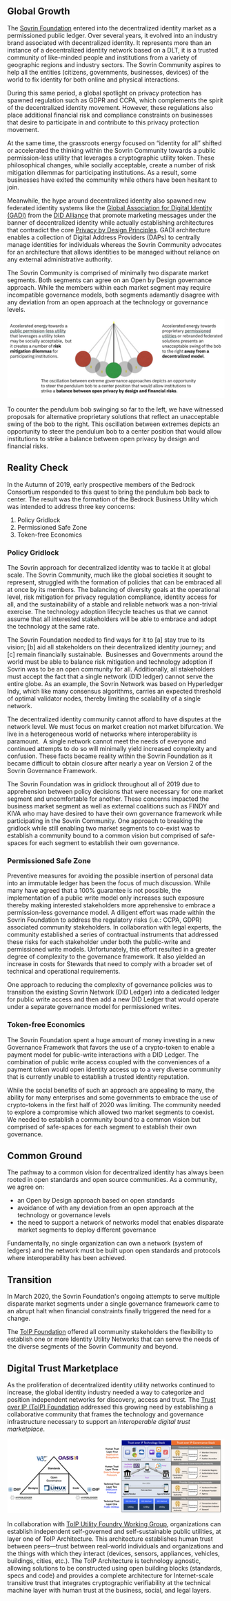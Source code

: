 ## Global Growth
The [Sovrin Foundation](http://sovrin.org) entered into the decentralized identity market as a permissioned public ledger.  Over several years, it evolved into an industry brand associated with decentralized identity.  It represents more than an instance of a decentralized identity network based on a DLT, it is a trusted community of like-minded people and institutions from a variety of geographic regions and industry sectors. The Sovrin Community aspires to help all the entities (citizens, governments, businesses, devices) of the world to fix identity for both online and physical interactions.

During this same period, a global spotlight on privacy protection has spawned regulation such as GDPR and CCPA, which complements the spirit of the decentralized identity movement. However, these regulations also place additional financial risk and compliance constraints on businesses that desire to participate in and contribute to this privacy protection movement.

At the same time, the grassroots energy focused on “identity for all” shifted or accelerated the thinking within the Sovrin Community towards a public permission-less utility that leverages a cryptographic utility token. These philosophical changes, while socially acceptable, create a number of risk mitigation dilemmas for participating institutions. As a result, some businesses have exited the community while others have been hesitant to join.

Meanwhile, the hype around decentralized identity also spawned new federated identity systems like the [Global Association for Digital Identity (GADI)](https://www.ksl.com/article/46669282/did-alliance-brings-trust-and-accountability-to-the-digital-world-with-launch-of-gadi-the-global-association-for-digital-identity) from the [DID Alliance](http://didalliance.org) that promote marketing messages under the banner of decentralized identity while actually establishing architectures that contradict the core [Privacy by Design Principles](https://medium.com/searchencrypt/7-principles-of-privacy-by-design-8a0f16d1f9ce). GADI architecture enables a collection of Digital Address Providers (DAPs) to centrally manage identities for individuals whereas the Sovrin Community advocates for an architecture that allows identities to be managed without reliance on any external administrative authority.

The Sovrin Community is comprised of minimally two disparate market segments. Both segments can agree on an Open by Design governance approach.  While the members within each market segment may require incompatible governance models, both segments adamantly disagree with any deviation from an open approach at the technology or governance levels.

![pendulum](../img/pendulum.png)

To counter the pendulum bob swinging so far to the left, we have witnessed proposals for alternative proprietary solutions that reflect an unacceptable swing of the bob to the right. This oscillation between extremes depicts an opportunity to steer the pendulum bob to a center position that would allow institutions to strike a balance between open privacy by design and financial risks.  

## Reality Check
In the Autumn of 2019, early prospective members of the Bedrock Consortium responded to this quest to bring the pendulum bob back to center.  The result was the formation of the Bedrock Business Utility which was intended to address three key concerns:

1.	Policy Gridlock
2.	Permissioned Safe Zone
3.	Token-free Economics

### Policy Gridlock
The Sovrin approach for decentralized identity was to tackle it at global scale. The Sovrin Community, much like the global societies it sought to represent, struggled with the formation of policies that can be embraced all at once by its members. The balancing of diversity goals at the operational level, risk mitigation for privacy regulation compliance, identity access for all, and the sustainability of a stable and reliable network was a non-trivial exercise. The technology adoption lifecycle teaches us that we cannot assume that all interested stakeholders will be able to embrace and adopt the technology at the same rate.

The Sovrin Foundation needed to find ways for it to [a] stay true to its vision; [b] aid all stakeholders on their decentralized identity journey; and [c] remain financially sustainable.  Businesses and Governments around the world must be able to balance risk mitigation and technology adoption if Sovrin was to be an open community for all. Additionally, all stakeholders must accept the fact that a single network (DID ledger) cannot serve the entire globe. As an example, the Sovrin Network was based on Hyperledger Indy, which like many consensus algorithms, carries an expected threshold of optimal validator nodes, thereby limiting the scalability of a single network.

The decentralized identity community cannot afford to have disputes at the network level. We must focus on market creation not market bifurcation. We live in a heterogeneous world of networks where interoperability is paramount.  A single network cannot meet the needs of everyone and continued attempts to do so will minimally yield increased complexity and confusion. These facts became reality within the Sovrin Foundation as it became difficult to obtain closure after nearly a year on Version 2 of the Sovrin Governance Framework.  

The Sovrin Foundation was in gridlock throughout all of 2019 due to apprehension between policy decisions that were necessary for one market segment and uncomfortable for another. These concerns impacted the business market segment as well as external coalitions such as FINDY and KIVA who may have desired to have their own governance framework while participating in the Sovrin Community. One approach to breaking the gridlock while still enabling two market segments to co-exist was to establish a community bound to a common vision but comprised of safe-spaces for each segment to establish their own governance.

### Permissioned Safe Zone
Preventive measures for avoiding the possible insertion of personal data into an immutable ledger has been the focus of much discussion. While many have agreed that a 100% guarantee is not possible, the implementation of a public write model only increases such exposure thereby making interested stakeholders more apprehensive to embrace a permission-less governance model. A diligent effort was made within the Sovrin Foundation to address the regulatory risks (i.e.: CCPA, GDPR) associated community stakeholders. In collaboration with legal experts, the community established a series of contractual instruments that addressed these risks for each stakeholder under both the public-write and permissioned write models. Unfortunately, this effort resulted in a greater degree of complexity to the governance framework. It also yielded an increase in costs for Stewards that need to comply with a broader set of technical and operational requirements.

One approach to reducing the complexity of governance policies was to transition the existing Sovrin Network (DID Ledger) into a dedicated ledger for public write access and then add a new DID Ledger that would operate under a separate governance model for permissioned writes.  

### Token-free Economics
The Sovrin Foundation spent a huge amount of money investing in a new Governance Framework that favors the use of a crypto-token to enable a payment model for public-write interactions with a DID Ledger. The combination of public write access coupled with the conveniences of a payment token would open identity access up to a very diverse community that is currently unable to establish a trusted identity reputation.    

While the social benefits of such an approach are appealing to many, the ability for many enterprises and some governments to embrace the use of crypto-tokens in the first half of 2020 was limiting. The community needed to explore a compromise which allowed two market segments to coexist. We needed to establish a community bound to a common vision but comprised of safe-spaces for each segment to establish their own governance.

## Common Ground
The pathway to a common vision for decentralized identity has always been rooted in open standards and open source communities. As a community, we agree on:

* an Open by Design approach based on open standards
* avoidance of with any deviation from an open approach at the technology or governance levels
* the need to support a network of networks model that enables disparate market segments to deploy different governance

Fundamentally, no single organization can own a network (system of ledgers) and the network must be built upon open standards and protocols where interoperability has been achieved.  

## Transition
In March 2020, the Sovrin Foundation's ongoing attempts to serve multiple disparate market segments under a single governance framework came to an abrupt halt when financial constraints finally triggered the need for a change.

The [ToIP Foundation](http://trustoverip.org) offered all community stakeholders the flexibility to establish one or more Identity Utility Networks that can serve the needs of the diverse segments of the Sovrin Community and beyond.

## Digital Trust Marketplace
As the proliferation of decentralized identity utility networks continued to increase, the global identity industry needed a way to categorize and position independent networks for discovery, access and trust. The [Trust over IP (ToIP) Foundation](http://trustoverip.org/) addressed this growing need by establishing a collaborative community that frames the technology and governance infrastructure necessary to support an *interoperable digital trust marketplace*.

![toip-triangle](../img/toip-triangle.png)

In collaboration with [ToIP Utility Foundry Working Group](https://trustoverip.org/working-groups/utility-foundry/), organizations can establish independent self-governed and self-sustainable public utilities, at layer one of ToIP Architecture. This architecture establishes human trust between peers—trust between real-world individuals and organizations and the things with which they interact (devices, sensors, appliances, vehicles, buildings, cities, etc.). The ToIP Architecture is technology agnostic, allowing solutions to be constructed using open building blocks (standards, specs and code) and provides a complete architecture for Internet-scale transitive trust that integrates cryptographic verifiability at the technical machine layer with human trust at the business, social, and legal layers.
